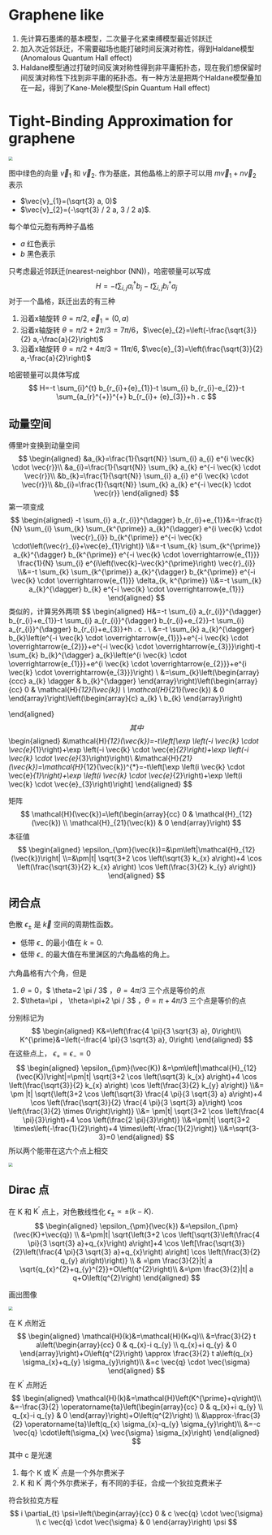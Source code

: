 # Graphene like



1. 先计算石墨烯的基本模型，二次量子化紧束缚模型最近邻跃迁
2. 加入次近邻跃迁，不需要磁场也能打破时间反演对称性，得到Haldane模型(Anomalous Quantum Hall effect)
3. Haldane模型通过打破时间反演对称性得到非平庸拓扑态，现在我们想保留时间反演对称性下找到非平庸的拓扑态。有一种方法是把两个Haldane模型叠加在一起，得到了Kane-Mele模型(Spin Quantum Hall effect)

# Tight-Binding Approximation for graphene

<img src="https://jptanjing.oss-cn-beijing.aliyuncs.com/img/image-20210507163034955.png" style="zoom: 50%;" />

图中绿色的向量 $\vec{v}_{1}$ 和 $\vec{v}_{2}$. 作为基底，其他晶格上的原子可以用  $m \vec{v}_{1}+n \vec{v}_{2}$ 表示

-  $\vec{v}_{1}=(\sqrt{3} a, 0)$ 
-  $\vec{v}_{2}=(-\sqrt{3} / 2 a, 3 / 2 a)$. 

每个单位元胞有两种子晶格

-  $a$ 红色表示
-  $b$ 黑色表示

只考虑最近邻跃迁(nearest-neighbor (NN))，哈密顿量可以写成 
$$
H=-t \sum_{i, j } a_{i}^{\dagger} b_{j}-t \sum_{i, j } b_{i}^{\dagger} a_{j}
$$
对于一个晶格，跃迁出去的有三种

1. 沿着x轴旋转 $\theta=\pi / 2,$ $\vec{e}_{1}=(0, a)$
2. 沿着x轴旋转 $\theta=\pi / 2+2 \pi / 3=7 \pi / 6$，$\vec{e}_{2}=\left(-\frac{\sqrt{3}}{2} a,-\frac{a}{2}\right)$
3. 沿着x轴旋转 $\theta=\pi / 2+4 \pi / 3=11 \pi / 6,$ $\vec{e}_{3}=\left(\frac{\sqrt{3}}{2} a,-\frac{a}{2}\right)$

哈密顿量可以具体写成 
$$
H=-t \sum_{i}^{t} b_{r_{i}+{e}_{1}}-t \sum_{i} b_{r_{i}-e_{2}}-t \sum_{a_{r}^{+}}^{+} b_{r_{i}+ {e}_{3}}+h . c 
$$

## 动量空间

傅里叶变换到动量空间
$$
\begin{aligned}
&a_{k}=\frac{1}{\sqrt{N}} \sum_{i} a_{i} e^{i \vec{k} \cdot \vec{r}}\\
&a_{i}=\frac{1}{\sqrt{N}} \sum_{k} a_{k} e^{-i \vec{k} \cdot \vec{r}}\\
&b_{k}=\frac{1}{\sqrt{N}} \sum_{i} a_{i} e^{i \vec{k} \cdot \vec{r}}\\
&b_{i}=\frac{1}{\sqrt{N}} \sum_{k} a_{k} e^{-i \vec{k} \cdot \vec{r}}
\end{aligned}
$$
第一项变成
$$
\begin{aligned}
-t \sum_{i} a_{r_{i}}^{\dagger} b_{r_{i}+e_{1}}&=-\frac{t}{N} \sum_{i} \sum_{k} \sum_{k^{\prime}} a_{k}^{\dagger} e^{i \vec{k} \cdot \vec{r}_{i}} b_{k^{\prime}} e^{-i \vec{k} \cdot\left(\vec{r}_{i}+\vec{e}_{1}\right)}
\\&=-t \sum_{k} \sum_{k^{\prime}} a_{k}^{\dagger} b_{k^{\prime}} e^{-i \vec{k} \cdot \overrightarrow{e_{1}}} \frac{1}{N} \sum_{i} e^{i\left(\vec{k}-\vec{k}^{\prime}\right) \vec{r}_{i}}
\\&=-t \sum_{k} \sum_{k^{\prime}} a_{k}^{\dagger} b_{k^{\prime}} e^{-i \vec{k} \cdot \overrightarrow{e_{1}}} \delta_{k, k^{\prime}}
\\&=-t \sum_{k} a_{k}^{\dagger} b_{k} e^{-i \vec{k} \cdot \overrightarrow{e_{1}}}
\end{aligned}
$$
类似的，计算另外两项
$$
\begin{aligned}
H&=-t \sum_{i} a_{r_{i}}^{\dagger} b_{r_{i}+e_{1}}-t \sum_{i} a_{r_{i}}^{\dagger} b_{r_{i}+e_{2}}-t \sum_{i} a_{r_{i}}^{\dagger} b_{r_{i}+e_{3}}+h . c . \\
&=-t \sum_{k} a_{k}^{\dagger} b_{k}\left(e^{-i \vec{k} \cdot \overrightarrow{e_{1}}}+e^{-i \vec{k} \cdot \overrightarrow{e_{2}}}+e^{-i \vec{k} \cdot \overrightarrow{e_{3}}}\right)-t \sum_{k} b_{k}^{\dagger} a_{k}\left(e^{i \vec{k} \cdot \overrightarrow{e_{1}}}+e^{i \vec{k} \cdot \overrightarrow{e_{2}}}+e^{i \vec{k} \cdot \overrightarrow{e_{3}}}\right) \\
&=\sum_{k}\left(\begin{array}{ccc}
a_{k} \dagger & b_{k}^{\dagger}
\end{array}\right)\left(\begin{array}{cc}
0 & \mathcal{H}_{12}(\vec{k}) \\
\mathcal{H}_{21}(\vec{k}) & 0
\end{array}\right)\left(\begin{array}{c}
a_{k} \\
b_{k}
\end{array}\right)

\end{aligned}
$$
其中
$$
\begin{aligned}
&\mathcal{H}_{12}(\vec{k})=-t\left[\exp \left(-i \vec{k} \cdot \vec{e}_{1}\right)+\exp \left(-i \vec{k} \cdot \vec{e}_{2}\right)+\exp \left(-i \vec{k} \cdot \vec{e}_{3}\right)\right)\\
&\mathcal{H}_{21}(\vec{k})=\mathcal{H}_{12}(\vec{k})^{*}=-t\left[\exp \left(i \vec{k} \cdot \vec{e}_{1}\right)+\exp \left(i \vec{k} \cdot \vec{e}_{2}\right)+\exp \left(i \vec{k} \cdot \vec{e}_{3}\right)\right]
\end{aligned}
$$

矩阵
$$
\mathcal{H}(\vec{k})=\left(\begin{array}{cc}
0 & \mathcal{H}_{12}(\vec{k}) \\
\mathcal{H}_{21}(\vec{k}) & 0
\end{array}\right)
$$
本征值
$$
\begin{aligned}
\epsilon_{\pm}(\vec{k})=&\pm\left|\mathcal{H}_{12}(\vec{k})\right|
\\=&\pm|t| \sqrt{3+2 \cos \left(\sqrt{3} k_{x} a\right)+4 \cos \left(\frac{\sqrt{3}}{2} k_{x} a\right) \cos \left(\frac{3}{2} k_{y} a\right)}
\end{aligned}
$$

## 闭合点

色散  $\epsilon_{\pm}$ 是 $\vec{k}$ 空间的周期性函数。

- 低带 $\epsilon_{-}$ 的最小值在 $k=0$. 
- 低带 $\epsilon_{-}$ 的最大值在布里渊区的六角晶格的角上。

六角晶格有六个角，但是

1.  $\theta=0$，$ \theta=2 \pi / 3$ ，$\theta=4 \pi / 3$ 三个点是等价的点
2.  $\theta=\pi $，$ \theta=\pi+2 \pi / 3$ ，$\theta=\pi+4 \pi / 3$ 三个点是等价的点

分别标记为
$$
\begin{aligned}
K&=\left(\frac{4 \pi}{3 \sqrt{3} a}, 0\right)\\
K^{\prime}&=\left(-\frac{4 \pi}{3 \sqrt{3} a}, 0\right)
\end{aligned}
$$
在这些点上， $\epsilon_{+}=\epsilon_{-}=0$
$$
\begin{aligned}
\epsilon_{\pm}(\vec{K}) &=\pm\left|\mathcal{H}_{12}(\vec{K})\right|=\pm|t| \sqrt{3+2 \cos \left(\sqrt{3} k_{x} a\right)+4 \cos \left(\frac{\sqrt{3}}{2} k_{x} a\right) \cos \left(\frac{3}{2} k_{y} a\right)}
\\&=
\pm |t| \sqrt{\left(3+2 \cos \left(\sqrt{3} \frac{4 \pi}{3 \sqrt{3} a} a\right)+4 \cos \left(\frac{\sqrt{3}}{2} \frac{4 \pi}{3 \sqrt{3} a}\right) \cos \left(\frac{3}{2} \times 0\right)\right)}
\\&=
 \pm|t| \sqrt{3+2 \cos \left(\frac{4 \pi}{3}\right)+4 \cos \left(\frac{2 \pi}{3}\right)}
 \\&=\pm|t| \sqrt{3+2 \times\left(-\frac{1}{2}\right)+4 \times\left(-\frac{1}{2}\right)}
 \\&=\sqrt{3-3}=0
\end{aligned}
$$
所以两个能带在这六个点上相交

<img src="https://jptanjing.oss-cn-beijing.aliyuncs.com/img/image-20210507163301124.png" style="zoom:50%;" />



## Dirac 点

在 $\mathrm{K}$ 和 $\mathrm{K}^{\prime}$ 点上，对色散线性化 $\epsilon_{\pm} \propto \pm(k-K) .$
$$
\begin{aligned}
\epsilon_{\pm}(\vec{k})  &=\epsilon_{\pm}(\vec{K}+\vec{q})
\\
&=\pm|t| \sqrt{\left(3+2 \cos \left[\sqrt{3}\left(\frac{4 \pi}{3 \sqrt{3} a}+q_{x}\right) a\right]+4 \cos \left[\frac{\sqrt{3}}{2}\left(\frac{4 \pi}{3 \sqrt{3} a}+q_{x}\right) a\right] \cos \left(\frac{3}{2} q_{y} a\right)\right)}
\\
& =\pm \frac{3}{2}|t| a \sqrt{q_{x}^{2}+q_{y}^{2}}+O\left(q^{2}\right)\\
&=\pm \frac{3}{2}|t| a q+O\left(q^{2}\right)
\end{aligned}
$$

画出图像

<img src="https://jptanjing.oss-cn-beijing.aliyuncs.com/img/image-20210507163406068.png" style="zoom:50%;" />

在 $\mathrm{K}$ 点附近
$$
\begin{aligned}
\mathcal{H}(k)&=\mathcal{H}(K+q)\\
&=\frac{3}{2} t a\left(\begin{array}{cc}
0 & q_{x}-i q_{y} \\
q_{x}+i q_{y} & 0
\end{array}\right)+O\left(q^{2}\right) \approx \frac{3}{2} t a\left(q_{x} \sigma_{x}+q_{y} \sigma_{y}\right)\\
&=c \vec{q} \cdot \vec{\sigma}
\end{aligned}
$$
在  $\mathrm{K}^{\prime}$ 点附近 
$$
\begin{aligned}
\mathcal{H}(k)&=\mathcal{H}\left(K^{\prime}+q\right)\\
&=-\frac{3}{2} \operatorname{ta}\left(\begin{array}{cc}
0 & q_{x}+i q_{y} \\
q_{x}-i q_{y} & 0
\end{array}\right)+O\left(q^{2}\right) 
\\
&\approx-\frac{3}{2} \operatorname{ta}\left(q_{x} \sigma_{x}-q_{y} \sigma_{y}\right)\\
&=-c \vec{q} \cdot\left(\sigma_{x} \vec{\sigma} \sigma_{x}\right)
\end{aligned}
$$
其中 c 是光速

1. 每个 $\mathrm{K}$ 或 $\mathrm{K}^{\prime}$ 点是一个外尔费米子
2.  $\mathrm{K}$ 和 $\mathrm{K}^{\prime}$ 两个外尔费米子，有不同的手征，合成一个狄拉克费米子

符合狄拉克方程
$$
i \partial_{t} \psi=\left(\begin{array}{cc}
0 & c \vec{q} \cdot \vec{\sigma} \\
c \vec{q} \cdot \vec{\sigma} & 0
\end{array}\right) \psi
$$


























